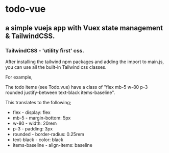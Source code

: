 # todo-vue

## a simple vuejs app with Vuex state management & TailwindCSS.

### TailwindCSS - 'utility first' css.
After installing the tailwind npm packages and adding the import to main.js, you can use all the built-in Tailwind css classes.


For example,


The todo items (see Todo.vue) have a class of "flex mb-5 w-80 p-3 rounded justify-between text-black items-baseline".


This translates to the following;


- flex            -    display: flex
- mb-5            -    margin-bottom: 5px
- w-80            -    width: 20rem
- p-3             -    padding: 3px
- rounded         -    border-radius: 0.25rem
- text-black      -    color: black
- items-baseline  -    align-items: baseline
